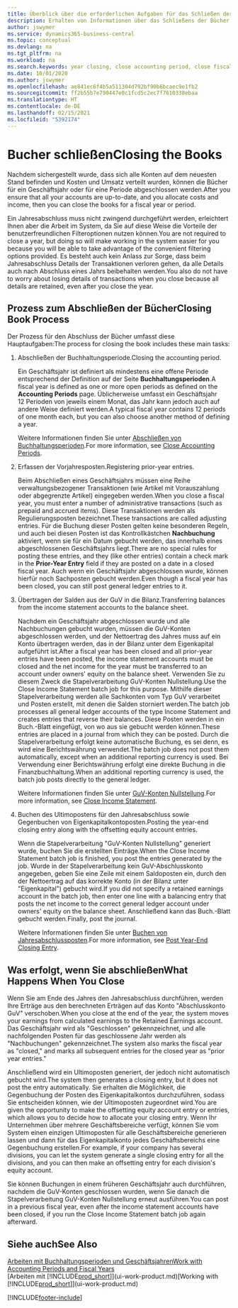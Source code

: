 ```yaml
---
title: Überblick über die erforderlichen Aufgaben für das Schließen der Bücher| Microsoft Docs
description: Erhalten von Informationen über das Schließens der Bücher für ein Geschäftsjahr oder für eine Periode, und was passiert, nachdem Sie das Jahr abgeschloßen haben.
author: jswymer
ms.service: dynamics365-business-central
ms.topic: conceptual
ms.devlang: na
ms.tgt_pltfrm: na
ms.workload: na
ms.search.keywords: year closing, close accounting period, close fiscal year, bank account detailed trial balance
ms.date: 10/01/2020
ms.author: jswymer
ms.openlocfilehash: ae841ec6f4b5a511304d792bf90b6bcaec9e1fb2
ms.sourcegitcommit: ff2b55b7e790447e0c1fcd5c2ec7f7610338ebaa
ms.translationtype: HT
ms.contentlocale: de-DE
ms.lasthandoff: 02/15/2021
ms.locfileid: "5392174"
---
```

# <a name="closing-the-books"></a><span data-ttu-id="a9c38-103">Bucher schließen</span><span class="sxs-lookup"><span data-stu-id="a9c38-103">Closing the Books</span></span>
<span data-ttu-id="a9c38-104">Nachdem sichergestellt wurde, dass sich alle Konten auf dem neuesten Stand befinden und Kosten und Umsatz verteilt wurden, können die Bücher für ein Geschäftsjahr oder für eine Periode abgeschlossen werden.</span><span class="sxs-lookup"><span data-stu-id="a9c38-104">After you ensure that all your accounts are up-to-date, and you allocate costs and income, then you can close the books for a fiscal year or period.</span></span>

<span data-ttu-id="a9c38-105">Ein Jahresabschluss muss nicht zwingend durchgeführt werden, erleichtert Ihnen aber die Arbeit im System, da Sie auf diese Weise die Vorteile der benutzerfreundlichen Filteroptionen nutzen können.</span><span class="sxs-lookup"><span data-stu-id="a9c38-105">You are not required to close a year, but doing so will make working in the system easier for you because you will be able to take advantage of the convenient filtering options provided.</span></span> <span data-ttu-id="a9c38-106">Es besteht auch kein Anlass zur Sorge, dass beim Jahresabschluss Details der Transaktionen verloren gehen, da alle Details auch nach Abschluss eines Jahrs beibehalten werden.</span><span class="sxs-lookup"><span data-stu-id="a9c38-106">You also do not have to worry about losing details of transactions when you close because all details are retained, even after you close the year.</span></span>

## <a name="closing-book-process"></a><span data-ttu-id="a9c38-107">Prozess zum Abschließen der Bücher</span><span class="sxs-lookup"><span data-stu-id="a9c38-107">Closing Book Process</span></span>
<span data-ttu-id="a9c38-108">Der Prozess für den Abschluss der Bücher umfasst diese Hauptaufgaben:</span><span class="sxs-lookup"><span data-stu-id="a9c38-108">The process for closing the book includes these main tasks:</span></span>

1. <span data-ttu-id="a9c38-109">Abschließen der Buchhaltungsperiode.</span><span class="sxs-lookup"><span data-stu-id="a9c38-109">Closing the accounting period.</span></span>

    <span data-ttu-id="a9c38-110">Ein Geschäftsjahr ist definiert als mindestens eine offene Periode entsprechend der Definition auf der Seite **Buchhaltungsperioden**.</span><span class="sxs-lookup"><span data-stu-id="a9c38-110">A fiscal year is defined as one or more open periods as defined on the **Accounting Periods** page.</span></span> <span data-ttu-id="a9c38-111">Üblicherweise umfasst ein Geschäftsjahr 12 Perioden von jeweils einem Monat, das Jahr kann jedoch auch auf andere Weise definiert werden.</span><span class="sxs-lookup"><span data-stu-id="a9c38-111">A typical fiscal year contains 12 periods of one month each, but you can also choose another method of defining a year.</span></span>

    <span data-ttu-id="a9c38-112">Weitere Informationen finden Sie unter [Abschließen von Buchhaltungsperioden](year-close-account-periods.md).</span><span class="sxs-lookup"><span data-stu-id="a9c38-112">For more information, see [Close Accounting Periods](year-close-account-periods.md).</span></span>
2. <span data-ttu-id="a9c38-113">Erfassen der Vorjahresposten.</span><span class="sxs-lookup"><span data-stu-id="a9c38-113">Registering prior-year entries.</span></span>

    <span data-ttu-id="a9c38-114">Beim Abschließen eines Geschäftsjahrs müssen eine Reihe verwaltungsbezogener Transaktionen (wie Artikel mit Vorauszahlung oder abgegrenzte Artikel) eingegeben werden.</span><span class="sxs-lookup"><span data-stu-id="a9c38-114">When you close a fiscal year, you must enter a number of administrative transactions (such as prepaid and accrued items).</span></span> <span data-ttu-id="a9c38-115">Diese Transaktionen werden als Regulierungsposten bezeichnet.</span><span class="sxs-lookup"><span data-stu-id="a9c38-115">These transactions are called adjusting entries.</span></span> <span data-ttu-id="a9c38-116">Für die Buchung dieser Posten gelten keine besonderen Regeln, und auch bei diesen Posten ist das Kontrollkästchen **Nachbuchung** aktiviert, wenn sie für ein Datum gebucht werden, das innerhalb eines abgeschlossenen Geschäftsjahrs liegt.</span><span class="sxs-lookup"><span data-stu-id="a9c38-116">There are no special rules for posting these entries, and they (like other entries) contain a check mark in the **Prior-Year Entry** field if they are posted on a date in a closed fiscal year.</span></span> <span data-ttu-id="a9c38-117">Auch wenn ein Geschäftsjahr abgeschlossen wurde, können hierfür noch Sachposten gebucht werden.</span><span class="sxs-lookup"><span data-stu-id="a9c38-117">Even though a fiscal year has been closed, you can still post general ledger entries to it.</span></span>
3. <span data-ttu-id="a9c38-118">Übertragen der Salden aus der GuV in die Bilanz.</span><span class="sxs-lookup"><span data-stu-id="a9c38-118">Transferring balances from the income statement accounts to the balance sheet.</span></span>

    <span data-ttu-id="a9c38-119">Nachdem ein Geschäftsjahr abgeschlossen wurde und alle Nachbuchungen gebucht wurden, müssen die GuV-Konten abgeschlossen werden, und der Nettoertrag des Jahres muss auf ein Konto übertragen werden, das in der Bilanz unter dem Eigenkapital aufgeführt ist.</span><span class="sxs-lookup"><span data-stu-id="a9c38-119">After a fiscal year has been closed and all prior-year entries have been posted, the income statement accounts must be closed and the net income for the year must be transferred to an account under owners' equity on the balance sheet.</span></span> <span data-ttu-id="a9c38-120">Verwenden Sie zu diesem Zweck die Stapelverarbeitung GuV-Konten Nullstellung.</span><span class="sxs-lookup"><span data-stu-id="a9c38-120">Use the Close Income Statement batch job for this purpose.</span></span> <span data-ttu-id="a9c38-121">Mithilfe dieser Stapelverarbeitung werden alle Sachkonten vom Typ GuV verarbeitet und Posten erstellt, mit denen die Salden storniert werden.</span><span class="sxs-lookup"><span data-stu-id="a9c38-121">The batch job processes all general ledger accounts of the type Income Statement and creates entries that reverse their balances.</span></span> <span data-ttu-id="a9c38-122">Diese Posten werden in ein Buch.-Blatt eingefügt, von wo aus sie gebucht werden können.</span><span class="sxs-lookup"><span data-stu-id="a9c38-122">These entries are placed in a journal from which they can be posted.</span></span> <span data-ttu-id="a9c38-123">Durch die Stapelverarbeitung erfolgt keine automatische Buchung, es sei denn, es wird eine Berichtswährung verwendet.</span><span class="sxs-lookup"><span data-stu-id="a9c38-123">The batch job does not post them automatically, except when an additional reporting currency is used.</span></span> <span data-ttu-id="a9c38-124">Bei Verwendung einer Berichtswährung erfolgt eine direkte Buchung in die Finanzbuchhaltung.</span><span class="sxs-lookup"><span data-stu-id="a9c38-124">When an additional reporting currency is used, the batch job posts directly to the general ledger.</span></span>

    <span data-ttu-id="a9c38-125">Weitere Informationen finden Sie unter [GuV-Konten Nullstellung](year-close-income-statement.md).</span><span class="sxs-lookup"><span data-stu-id="a9c38-125">For more information, see [Close Income Statement](year-close-income-statement.md).</span></span>
4. <span data-ttu-id="a9c38-126">Buchen des Ultimopostens für den Jahresabschluss sowie Gegenbuchen von Eigenkapitalkontoposten.</span><span class="sxs-lookup"><span data-stu-id="a9c38-126">Posting the year-end closing entry along with the offsetting equity account entries.</span></span>

    <span data-ttu-id="a9c38-127">Wenn die Stapelverarbeitung "GuV-Konten Nullstellung" generiert wurde, buchen Sie die erstellten Einträge.</span><span class="sxs-lookup"><span data-stu-id="a9c38-127">When the Close Income Statement batch job is finished, you post the entries generated by the job.</span></span> <span data-ttu-id="a9c38-128">Wurde in der Stapelverarbeitung kein GuV-Abschlusskonto angegeben, geben Sie eine Zeile mit einem Saldoposten ein, durch den der Nettoertrag auf das korrekte Konto (in der Bilanz unter "Eigenkapital") gebucht wird.</span><span class="sxs-lookup"><span data-stu-id="a9c38-128">If you did not specify a retained earnings account in the batch job, then enter one line with a balancing entry that posts the net income to the correct general ledger account under owners' equity on the balance sheet.</span></span> <span data-ttu-id="a9c38-129">Anschließend kann das Buch.-Blatt gebucht werden.</span><span class="sxs-lookup"><span data-stu-id="a9c38-129">Finally, post the journal.</span></span>

    <span data-ttu-id="a9c38-130">Weitere Informationen finden Sie unter [Buchen von Jahresabschlussposten](year-how-post-year-end-close-entry.md).</span><span class="sxs-lookup"><span data-stu-id="a9c38-130">For more information, see [Post Year-End Closing Entry](year-how-post-year-end-close-entry.md).</span></span>

## <a name="what-happens-when-you-close"></a><span data-ttu-id="a9c38-131">Was erfolgt, wenn Sie abschließen</span><span class="sxs-lookup"><span data-stu-id="a9c38-131">What Happens When You Close</span></span>
<span data-ttu-id="a9c38-132">Wenn Sie am Ende des Jahres den Jahresabschluss durchführen, werden Ihre Erträge aus den berechneten Erträgen auf das Konto "Abschlusskonto GuV" verschoben.</span><span class="sxs-lookup"><span data-stu-id="a9c38-132">When you close at the end of the year, the system moves your earnings from calculated earnings to the Retained Earnings account.</span></span> <span data-ttu-id="a9c38-133">Das Geschäftsjahr wird als "Geschlossen" gekennzeichnet, und alle nachfolgenden Posten für das geschlossene Jahr werden als "Nachbuchungen" gekennzeichnet.</span><span class="sxs-lookup"><span data-stu-id="a9c38-133">The system also marks the fiscal year as "closed," and marks all subsequent entries for the closed year as "prior year entries."</span></span>

<span data-ttu-id="a9c38-134">Anschließend wird ein Ultimoposten generiert, der jedoch nicht automatisch gebucht wird.</span><span class="sxs-lookup"><span data-stu-id="a9c38-134">The system then generates a closing entry, but it does not post the entry automatically.</span></span> <span data-ttu-id="a9c38-135">Sie erhalten die Möglichkeit, die Gegenbuchung der Posten des Eigenkapitalkontos durchzuführen, sodass Sie entscheiden können, wie der Ultimoposten zugeordnet wird.</span><span class="sxs-lookup"><span data-stu-id="a9c38-135">You are given the opportunity to make the offsetting equity account entry or entries, which allows you to decide how to allocate your closing entry.</span></span> <span data-ttu-id="a9c38-136">Wenn Ihr Unternehmen über mehrere Geschäftsbereiche verfügt, können Sie vom System einen einzigen Ultimoposten für alle Geschäftsbereiche generieren lassen und dann für das Eigenkapitalkonto jedes Geschäftsbereichs eine Gegenbuchung erstellen.</span><span class="sxs-lookup"><span data-stu-id="a9c38-136">For example, if your company has several divisions, you can let the system generate a single closing entry for all the divisions, and you can then make an offsetting entry for each division's equity account.</span></span>

<span data-ttu-id="a9c38-137">Sie können Buchungen in einem früheren Geschäftsjahr auch durchführen, nachdem die GuV-Konten geschlossen wurden, wenn Sie danach die Stapelverarbeitung GuV-Konten Nullstellung erneut ausführen.</span><span class="sxs-lookup"><span data-stu-id="a9c38-137">You can post in a previous fiscal year, even after the income statement accounts have been closed, if you run the Close Income Statement batch job again afterward.</span></span>

## <a name="see-also"></a><span data-ttu-id="a9c38-138">Siehe auch</span><span class="sxs-lookup"><span data-stu-id="a9c38-138">See Also</span></span>

[<span data-ttu-id="a9c38-139">Arbeiten mit Buchhaltungsperioden und Geschäftsjahren</span><span class="sxs-lookup"><span data-stu-id="a9c38-139">Work with Accounting Periods and Fiscal Years</span></span>](finance-accounting-periods-and-fiscal-years.md)  
<span data-ttu-id="a9c38-140">[Arbeiten mit [!INCLUDE[prod_short](includes/prod_short.md)]](ui-work-product.md)</span><span class="sxs-lookup"><span data-stu-id="a9c38-140">[Working with [!INCLUDE[prod_short](includes/prod_short.md)]](ui-work-product.md)</span></span>


[!INCLUDE[footer-include](includes/footer-banner.md)]